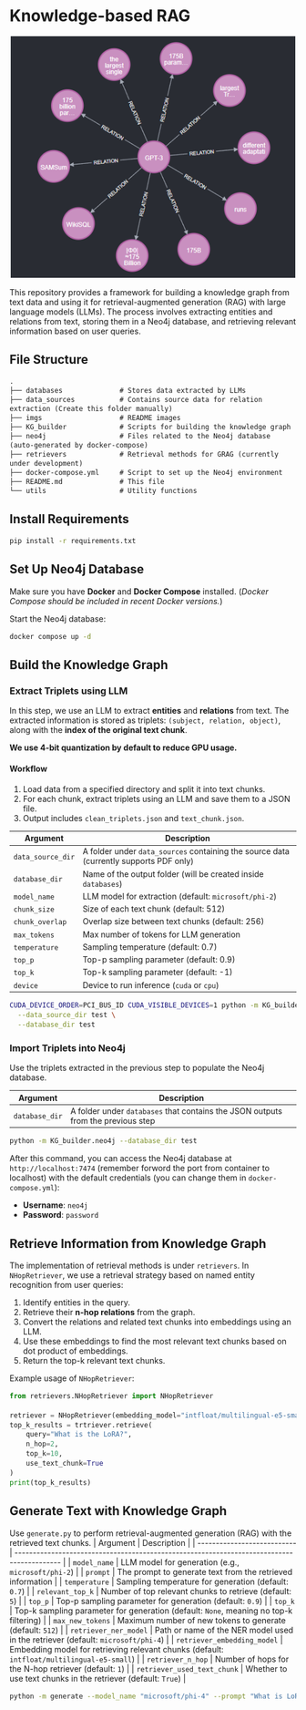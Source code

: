 # Knowledge-based RAG

<p align="center">
  <img src="imgs/example.png" alt="Logo" width="500"/>
</p>

This repository provides a framework for building a knowledge graph from text data and using it for retrieval-augmented generation (RAG) with large language models (LLMs). The process involves extracting entities and relations from text, storing them in a Neo4j database, and retrieving relevant information based on user queries.

## File Structure

```shell
.
├── databases              # Stores data extracted by LLMs
├── data_sources           # Contains source data for relation extraction (Create this folder manually)
├── imgs                   # README images
├── KG_builder             # Scripts for building the knowledge graph
├── neo4j                  # Files related to the Neo4j database (auto-generated by docker-compose)
├── retrievers             # Retrieval methods for GRAG (currently under development)
├── docker-compose.yml     # Script to set up the Neo4j environment
├── README.md              # This file
└── utils                  # Utility functions
```

## Install Requirements

```bash
pip install -r requirements.txt
```

## Set Up Neo4j Database

Make sure you have **Docker** and **Docker Compose** installed.
(*Docker Compose should be included in recent Docker versions.*)

Start the Neo4j database:

```bash
docker compose up -d
```

## Build the Knowledge Graph

### Extract Triplets using LLM

In this step, we use an LLM to extract **entities** and **relations** from text.
The extracted information is stored as triplets: `(subject, relation, object)`, along with the **index of the original text chunk**.

**We use 4-bit quantization by default to reduce GPU usage.**

#### Workflow

1. Load data from a specified directory and split it into text chunks.
2. For each chunk, extract triplets using an LLM and save them to a JSON file.
3. Output includes `clean_triplets.json` and `text_chunk.json`.

| Argument          | Description                                                                            |
| ----------------- | -------------------------------------------------------------------------------------- |
| `data_source_dir` | A folder under `data_sources` containing the source data (currently supports PDF only) |
| `database_dir`    | Name of the output folder (will be created inside `databases`)                         |
| `model_name`      | LLM model for extraction (default: `microsoft/phi-2`)                                  |
| `chunk_size`      | Size of each text chunk (default: 512)                                                 |
| `chunk_overlap`   | Overlap size between text chunks (default: 256)                                        |
| `max_tokens`      | Max number of tokens for LLM generation                                                |
| `temperature`     | Sampling temperature (default: 0.7)                                                    |
| `top_p`           | Top-p sampling parameter (default: 0.9)                                                |
| `top_k`           | Top-k sampling parameter (default: -1)                                                 |
| `device`          | Device to run inference (`cuda` or `cpu`)                                              |

```bash
CUDA_DEVICE_ORDER=PCI_BUS_ID CUDA_VISIBLE_DEVICES=1 python -m KG_builder.LLM \
  --data_source_dir test \
  --database_dir test
```


### Import Triplets into Neo4j

Use the triplets extracted in the previous step to populate the Neo4j database.

| Argument       | Description                                                                      |
| -------------- | -------------------------------------------------------------------------------- |
| `database_dir` | A folder under `databases` that contains the JSON outputs from the previous step |

```bash
python -m KG_builder.neo4j --database_dir test
```

After this command, you can access the Neo4j database at `http://localhost:7474` (remember forword the port from container to localhost) with the default credentials (you can change them in `docker-compose.yml`):
- **Username**: `neo4j`
- **Password**: `password`

## Retrieve Information from Knowledge Graph

The implementation of retrieval methods is under `retrievers`.
In `NHopRetriever`, we use a retrieval strategy based on named entity recognition from user queries:
1. Identify entities in the query.
2. Retrieve their **n-hop relations** from the graph.
3. Convert the relations and related text chunks into embeddings using an LLM.
4. Use these embeddings to find the most relevant text chunks based on dot product of embeddings.
5. Return the top-k relevant text chunks.

Example usage of `NHopRetriever`:

```python
from retrievers.NHopRetriever import NHopRetriever

retriever = NHopRetriever(embedding_model="intfloat/multilingual-e5-small", NER_model="microsoft/phi-4")
top_k_results = trtriever.retrieve(
    query="What is the LoRA?",
    n_hop=2,
    top_k=10,
    use_text_chunk=True
)
print(top_k_results)
```

## Generate Text with Knowledge Graph

Use `generate.py` to perform retrieval-augmented generation (RAG) with the retrieved text chunks.
| Argument                    | Description                                                                                |
| --------------------------- | ------------------------------------------------------------------------------------------ |
| `model_name`                | LLM model for generation (e.g., `microsoft/phi-2`)                                         |
| `prompt`                    | The prompt to generate text from the retrieved information                                 |
| `temperature`               | Sampling temperature for generation (default: `0.7`)                                       |
| `relevant_top_k`            | Number of top relevant chunks to retrieve (default: `5`)                                   |
| `top_p`                     | Top-p sampling parameter for generation (default: `0.9`)                                   |
| `top_k`                     | Top-k sampling parameter for generation (default: `None`, meaning no top-k filtering)      |
| `max_new_tokens`            | Maximum number of new tokens to generate (default: `512`)                                  |
| `retriever_ner_model`       | Path or name of the NER model used in the retriever (default: `microsoft/phi-4`)           |
| `retriever_embedding_model` | Embedding model for retrieving relevant chunks (default: `intfloat/multilingual-e5-small`) |
| `retriever_n_hop`           | Number of hops for the N-hop retriever (default: `1`)                                      |
| `retriever_used_text_chunk` | Whether to use text chunks in the retriever (default: `True`)                              |


```bash
python -m generate --model_name "microsoft/phi-4" --prompt "What is LoRA?"
```